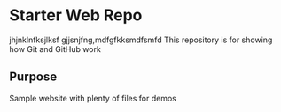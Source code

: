 # Starter Web Repo
jhjnklnfksjlksf
gjjsnjfng,mdfgfkksmdfsmfd
This repository is for showing how Git and GitHub work

## Purpose

Sample website with plenty of files for demos

